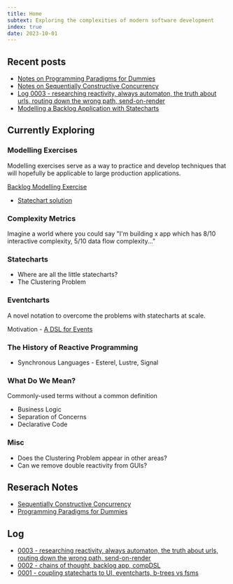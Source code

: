 ```yaml
---
title: Home
subtext: Exploring the complexities of modern software development
index: true
date: 2023-10-01
---
```


## Recent posts

- [Notes on Programming Paradigms for Dummies](./posts/notes-on-programming-paradigms-for-dummies)
- [Notes on Sequentially Constructive Concurrency](./posts/notes-on-sequentially-constructive-concurrency.md)
- [Log 0003 - researching reactivity, always automaton, the truth about urls, routing down the wrong path, send-on-render](./posts/log-0003.md)
- [Modelling a Backlog Application with Statecharts](./posts/modelling-a-backlog-app-with-statecharts.md)

## Currently Exploring

### Modelling Exercises

Modelling exercises serve as a way to practice and develop techniques that will hopefully be applicable to large production applications.

[Backlog Modelling Exercise](./posts/backlog-modelling-exercise.md)

- [Statechart solution](./posts/modelling-a-backlog-app-with-statecharts.md)

### Complexity Metrics

Imagine a world where you could say "I'm building x app which has 8/10 interactive complexity, 5/10 data flow complexity..."

### Statecharts

- Where are all the little statecharts?
- The Clustering Problem

### Eventcharts

A novel notation to overcome the problems with statecharts at scale.

Motivation - [A DSL for Events](./posts/a-dsl-for-events.md)

### The History of Reactive Programming

- Synchronous Languages - Esterel, Lustre, Signal

### What Do We Mean?

Commonly-used terms without a common definition

- Business Logic
- Separation of Concerns
- Declarative Code

### Misc

- Does the Clustering Problem appear in other areas?
- Can we remove double reactivity from GUIs?

## Reserach Notes

- [Sequentially Constructive Concurrency](./posts/notes-on-sequentially-constructive-concurrency.md)
- [Programming Paradigms for Dummies](./posts/notes-on-programming-paradigms-for-dummies)

## Log

- [0003 - researching reactivity, always automaton, the truth about urls, routing down the wrong path, send-on-render](./posts/log-0003.md)
- [0002 - chains of thought, backlog app, compDSL](./posts/log-0002.md)
- [0001 - coupling statecharts to UI, eventcharts, b-trees vs fsms](./posts/log-0001.md)
